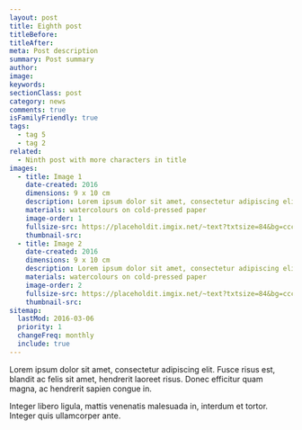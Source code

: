```yaml
---
layout: post
title: Eighth post
titleBefore:
titleAfter:
meta: Post description
summary: Post summary
author:
image:
keywords:
sectionClass: post
category: news
comments: true
isFamilyFriendly: true
tags:
  - tag 5
  - tag 2
related:
  - Ninth post with more characters in title
images:
  - title: Image 1
    date-created: 2016
    dimensions: 9 x 10 cm
    description: Lorem ipsum dolor sit amet, consectetur adipiscing elit.
    materials: watercolours on cold-pressed paper
    image-order: 1
    fullsize-src: https://placeholdit.imgix.net/~text?txtsize=84&bg=cccccc&txt=320x477&w=320&h=477
    thumbnail-src:
  - title: Image 2
    date-created: 2016
    dimensions: 9 x 10 cm
    description: Lorem ipsum dolor sit amet, consectetur adipiscing elit.
    materials: watercolours on cold-pressed paper
    image-order: 2
    fullsize-src: https://placeholdit.imgix.net/~text?txtsize=84&bg=cccccc&txt=320x477&w=320&h=477
    thumbnail-src:
sitemap:
  lastMod: 2016-03-06
  priority: 1
  changeFreq: monthly
  include: true
---
```


Lorem ipsum dolor sit amet, consectetur adipiscing elit. Fusce risus est, blandit ac felis sit amet, hendrerit laoreet risus. Donec efficitur quam magna, ac hendrerit sapien congue in.

Integer libero ligula, mattis venenatis malesuada in, interdum et tortor. Integer quis ullamcorper ante.
